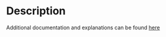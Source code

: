 # Description
Additional documentation and explanations can be found [here](https://daniels-notes.de/posts/2023/searching-aka-needle-in-haystack)